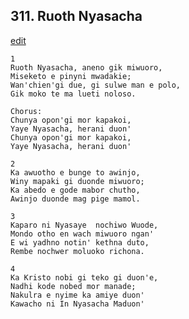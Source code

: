 
## 311.  Ruoth Nyasacha
[edit](https://docs.google.com/document/d/1q%2DMPJSJncGNSdxUvWOL%2DPXsHD2WMQLMw/edit?mode=html)



    1
    Ruoth Nyasacha, aneno gik miwuoro,
    Miseketo e pinyni mwadakie;
    Wan'chien'gi due, gi sulwe man e polo,
    Gik moko te ma lueti noloso.

    Chorus:
    Chunya opon'gi mor kapakoi,
    Yaye Nyasacha, herani duon'
    Chunya opon'gi mor kapakoi,
    Yaye Nyasacha, herani duon'

    2
    Ka awuotho e bunge to awinjo,
    Winy mapaki gi duonde miwuoro;
    Ka abedo e gode mabor chutho,
    Awinjo duonde mag pige mamol.

    3
    Kaparo ni Nyasaye  nochiwo Wuode,
    Mondo otho en wach miwuoro ngan'
    E wi yadhno notin' kethna duto,
    Rembe nochwer moluoko richona.

    4
    Ka Kristo nobi gi teko gi duon'e,
    Nadhi kode nobed mor manade;
    Nakulra e nyime ka amiye duon'
    Kawacho ni In Nyasacha Maduon'

